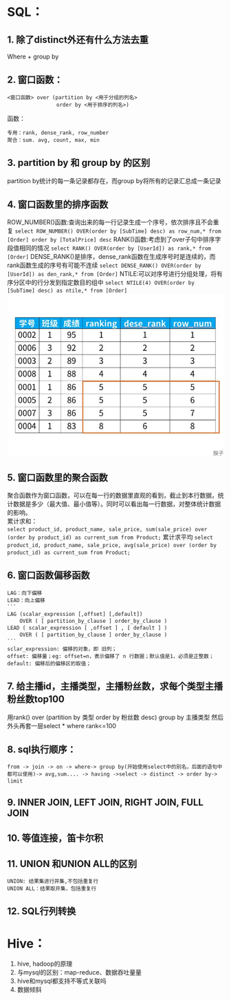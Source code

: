 # SQL：
## 1.	除了distinct外还有什么方法去重
Where + group by
## 2.	窗口函数：
```
<窗口函数> over (partition by <用于分组的列名>
                order by <用于排序的列名>)
```
函数：
```
专用：rank, dense_rank, row_number
聚合：sum. avg, count, max, min
```
## 3.	partition by 和 group by 的区别
partition by统计的每一条记录都存在，而group by将所有的记录汇总成一条记录
## 4.	窗口函数里的排序函数
ROW_NUMBER()函数:查询出来的每一行记录生成一个序号，依次排序且不会重复
`select ROW_NUMBER() OVER(order by [SubTime] desc) as row_num,* from [Order] order by [TotalPrice] desc`
RANK()函数:考虑到了over子句中排序字段值相同的情况
`select RANK() OVER(order by [UserId]) as rank,* from [Order]` 
DENSE_RANK()是排序，dense_rank函数在生成序号时是连续的，而rank函数生成的序号有可能不连续
`select DENSE_RANK() OVER(order by [UserId]) as den_rank,* from [Order]`
NTILE:可以对序号进行分组处理，将有序分区中的行分发到指定数目的组中
`select NTILE(4) OVER(order by [SubTime] desc) as ntile,* from [Order]`
![rank](https://raw.githubusercontent.com/TheonLiu/DA-Notes/main/pics/rank.png)

## 5. 窗口函数里的聚合函数
聚合函数作为窗口函数，可以在每一行的数据里直观的看到，截止到本行数据，统计数据是多少（最大值、最小值等）。同时可以看出每一行数据，对整体统计数据的影响。   
    累计求和：  
    ```
    select product_id, product_name, sale_price,
        sum(sale_price) over (order by product_id) as current_sum
    from Product;
    ```
    累计求平均
    ```
    select product_id, product_name, sale_price,
        avg(sale_price) over (order by product_id) as current_sum
    from Product;   
    ```
## 6. 窗口函数偏移函数
    LAG：向下偏移
    LEAD：向上偏移
    ```
    LAG (scalar_expression [,offset] [,default])
        OVER ( [ partition_by_clause ] order_by_clause )
    LEAD ( scalar_expression [ ,offset ] , [ default ] ) 
        OVER ( [ partition_by_clause ] order_by_clause )
    ```
    sclar_expression: 偏移的对象，即 旧列；
    offset: 偏移量；eg: offset=n，表示偏移了 n 行数据；默认值是1，必须是正整数；
    default: 偏移后的偏移区的取值；
## 7.	给主播id，主播类型，主播粉丝数，求每个类型主播粉丝数top100
用rank() over (partition by 类型 order by 粉丝数 desc) group by 主播类型 然后外头再套一层select *  where rank<=100
## 8.	sql执行顺序：
    from -> join -> on -> where-> group by(开始使用select中的别名，后面的语句中都可以使用)-> avg,sum.... -> having ->select -> distinct -> order by-> limit 
## 9.  INNER JOIN, LEFT JOIN, RIGHT JOIN, FULL JOIN 
## 10. 等值连接，笛卡尔积
## 11.  UNION 和UNION ALL的区别
    UNION: 结果集进行并集,不包括重复行
    UNION ALL：结果取并集，包括重复行
## 12.  SQL行列转换

# Hive：
1.  hive, hadoop的原理
1.	与mysql的区别：map-reduce、数据吞吐量量
5.	hive和mysql都支持不等式关联吗
6.	数据倾斜